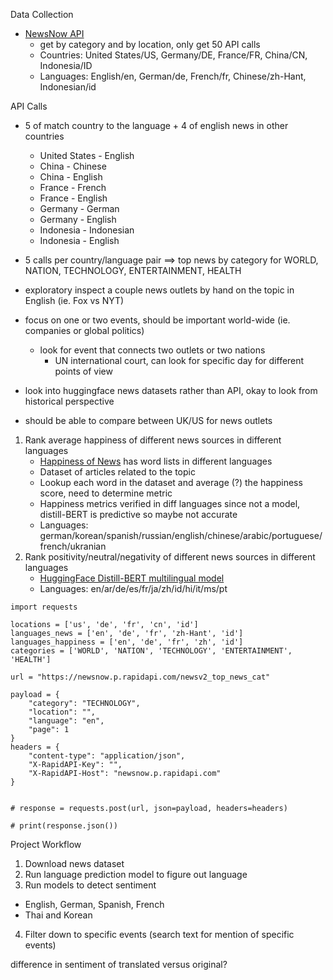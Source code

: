 Data Collection
- [NewsNow API](https://rapidapi.com/rphrp1985/api/newsnow)
    - get by category and by location, only get 50 API calls
    - Countries: United States/US, Germany/DE, France/FR, China/CN, Indonesia/ID
    - Languages: English/en, German/de, French/fr, Chinese/zh-Hant, Indonesian/id

API Calls
- 5 of match country to the language + 4 of english news in other countries
    - United States - English
    - China - Chinese
    - China - English
    - France - French
    - France - English
    - Germany - German
    - Germany - English
    - Indonesia - Indonesian
    - Indonesia - English
- 5 calls per country/language pair ==> top news by category for WORLD, NATION, TECHNOLOGY, ENTERTAINMENT, HEALTH


- exploratory inspect a couple news outlets by hand on the topic in English (ie. Fox vs NYT)
- focus on one or two events, should be important world-wide (ie. companies or global politics)
    - look for event that connects two outlets or two nations 
        - UN international court, can look for specific day for different points of view
- look into huggingface news datasets rather than API, okay to look from historical perspective 
- should be able to compare between UK/US for news outlets


1. Rank average happiness of different news sources in different languages
    - [Happiness of News](https://hedonometer.org/showcase/nyt/) has word lists in different languages
    - Dataset of articles related to the topic
    - Lookup each word in the dataset and average (?) the happiness score, need to determine metric
    - Happiness metrics verified in diff languages since not a model, distill-BERT is predictive so maybe not accurate
    - Languages: german/korean/spanish/russian/english/chinese/arabic/portuguese/french/ukranian
2. Rank positivity/neutral/negativity of different news sources in different languages
    - [HuggingFace Distill-BERT multilingual model](https://huggingface.co/lxyuan/distilbert-base-multilingual-cased-sentiments-student)
    - Languages: en/ar/de/es/fr/ja/zh/id/hi/it/ms/pt



```
import requests

locations = ['us', 'de', 'fr', 'cn', 'id']
languages_news = ['en', 'de', 'fr', 'zh-Hant', 'id']
languages_happiness = ['en', 'de', 'fr', 'zh', 'id']
categories = ['WORLD', 'NATION', 'TECHNOLOGY', 'ENTERTAINMENT', 'HEALTH']

url = "https://newsnow.p.rapidapi.com/newsv2_top_news_cat"

payload = {
	"category": "TECHNOLOGY",
	"location": "",
	"language": "en",
	"page": 1
}
headers = {
	"content-type": "application/json",
	"X-RapidAPI-Key": "",
	"X-RapidAPI-Host": "newsnow.p.rapidapi.com"
}


# response = requests.post(url, json=payload, headers=headers)

# print(response.json())
```


Project Workflow

1. Download news dataset
2. Run language prediction model to figure out language
3. Run models to detect sentiment 
- English, German, Spanish, French
- Thai and Korean
4. Filter down to specific events (search text for mention of specific events) 

difference in sentiment of translated versus original?
